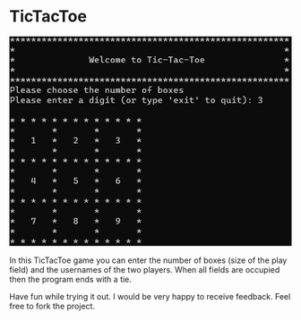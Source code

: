 # TicTacToe

![Preview TicTacToe](TicTacToe_preview.png)

In this TicTacToe game you can enter the number of boxes (size of the play field) and the usernames of the two players. When all fields are occupied then the program ends with a tie.

Have fun while trying it out. I would be very happy to receive feedback. Feel free to fork the project.
